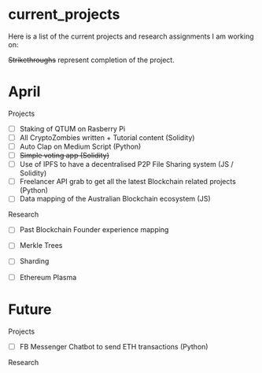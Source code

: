 # current_projects

Here is a list of the current projects and research assignments I am working on:

~~Strikethroughs~~ represent completion of the project.

# April
Projects
- [ ] Staking of QTUM on Rasberry Pi
- [ ] All CryptoZombies written + Tutorial content (Solidity)
- [ ] Auto Clap on Medium Script (Python)
- [ ] ~~Simple voting app (Solidity)~~
- [ ] Use of IPFS to have a decentralised P2P File Sharing system (JS / Solidity)
- [ ] Freelancer API grab to get all the latest Blockchain related projects (Python)
- [ ] Data mapping of the Australian Blockchain ecosystem (JS)

Research
- [ ] Past Blockchain Founder experience mapping
- [ ] Merkle Trees 
- [ ] Sharding
- [ ] Ethereum Plasma


# Future
Projects
- [ ] FB Messenger Chatbot to send ETH transactions (Python)

Research
